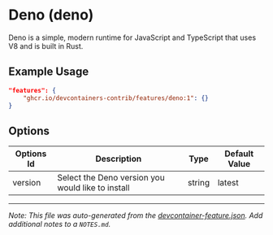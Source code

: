 
# Deno (deno)

Deno is a simple, modern runtime for JavaScript and TypeScript that uses V8 and is built in Rust.

## Example Usage

```json
"features": {
    "ghcr.io/devcontainers-contrib/features/deno:1": {}
}
```

## Options

| Options Id | Description | Type | Default Value |
|-----|-----|-----|-----|
| version | Select the Deno version you would like to install | string | latest |



---

_Note: This file was auto-generated from the [devcontainer-feature.json](https://github.com/devcontainers-contrib/features/blob/main/src/deno/devcontainer-feature.json).  Add additional notes to a `NOTES.md`._
